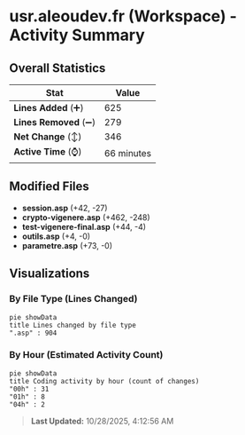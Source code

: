 # usr.aleoudev.fr (Workspace) - Activity Summary 

## Overall Statistics

| Stat                   | Value                                                             |
| ---------------------- | ----------------------------------------------------------------- |
| **Lines Added** (➕)   | 625                                          |
| **Lines Removed** (➖) | 279                                        |
| **Net Change** (↕)    | 346                |
| **Active Time** (⌚)   | 66 minutes |


## Modified Files
- **session.asp** (+42, -27)
- **crypto-vigenere.asp** (+462, -248)
- **test-vigenere-final.asp** (+44, -4)
- **outils.asp** (+4, -0)
- **parametre.asp** (+73, -0)

## Visualizations

### By File Type (Lines Changed)

```mermaid
pie showData
title Lines changed by file type
".asp" : 904
```

### By Hour (Estimated Activity Count)

```mermaid
pie showData
title Coding activity by hour (count of changes)
"00h" : 31
"01h" : 8
"04h" : 2
```


> **Last Updated:** 10/28/2025, 4:12:56 AM
